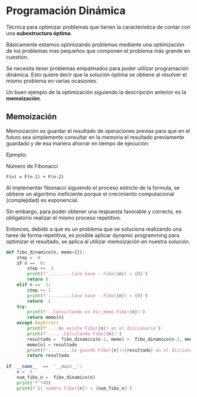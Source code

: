 # Programación Dinámica

Técnica para optimizar problemas que tienen la característica de contar con una **subestructura óptima**.

Básicamente estamos optimizando problemas mediante una optimización de los problemas mas pequeños que componen el problema más grande en cuestión.

Se necesita tener problemas empalmados para poder utilizar programación dinámica. Esto quiere decir que la solución óptima se obtiene al resolver el mismo problema en varias ocasiones.

Un buen ejemplo de la optimización siguiendo la descripción anterior es la **memoización**.

## Memoización

Memoización es guardar el resultado de operaciones previas para que en el futuro sea simplemente consultar en la memoria el resultado previamente guardado y de esa manera ahorrar en tiempo de ejecución.

Ejemplo:

Número de Fibonacci

    F(n) = F(n-1) + F(n-2)

 
Al implementar fibonacci siguiendo el proceso estricto de la formula, se obtiene un algoritmo ineficiente porque el crecimiento computacional (complejidad) es exponencial.

Sin embargo, para poder obtener una respuesta favorable y correcta, es obligatorio realizar el mismo proceso repetitivo.

Entonces, debido a que es un problema que se soluciona realizando una tarea de forma repetitiva, es posible aplicar dynamic programming para optimizar el resultado, se aplica al utilizar memoización en nuestra solución.

```python
def fibo_dinamico(n, memo={}):
	step =  0
	if n ==  0:
		step +=  1
		print(f'.........Caso base - Fibo({n}) = {0}')
		return 0
	elif n ==  1:
		step += 1
		print(f'.........Caso base - Fibo({n}) = {0}')
		return  1
	try:
		print(f'..Consultando en dic_memo Fibo({n})')
		return memo[n]
	except KeyError:
		print(f'....No existe Fibo({n}) en el diccionario')
		print(f'......Calculando Fibo({n})')
		resultado =  fibo_dinamico(n-1, memo) +  fibo_dinamico(n-2, memo)
		memo[n] = resultado
		print(f'.........Se guardo Fibo({n})={resultado} en el diccionario')
		return resultado
 
if  __name__  ==  '__main__':
	n =  5
	num_fibo_n =  fibo_dinamico(n)
	print('*'*40)
	print(f'El numero Fibo({n}) = {num_fibo_n}')

```


<!--stackedit_data:
eyJoaXN0b3J5IjpbLTEyNTE4MDQ5NDldfQ==
-->